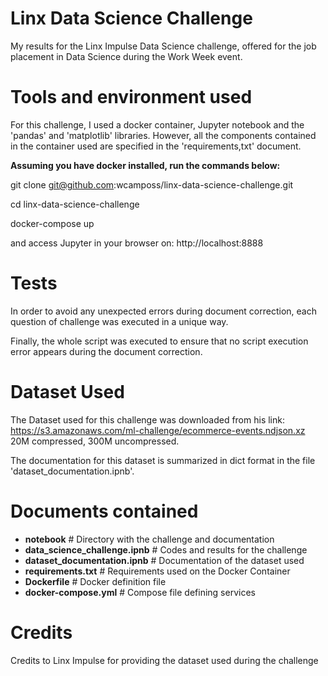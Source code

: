 # Linx Data Science Challenge

My results for the Linx Impulse Data Science challenge, offered for the job placement in Data Science during the Work Week event.

# Tools and environment used

For this challenge, I used a docker container, Jupyter notebook and the 'pandas' and 'matplotlib' libraries. However, all the components contained in the container used are specified in the 'requirements,txt' document.

**Assuming you have docker installed, run the commands below:**

git clone  git@github.com:wcamposs/linx-data-science-challenge.git

cd linx-data-science-challenge

docker-compose up

and access Jupyter in your browser on: http://localhost:8888


# Tests

In order to avoid any unexpected errors during document correction, each question of challenge was executed in a unique way.

Finally, the whole script was executed to ensure that no script execution error appears during the document correction.

# Dataset Used

The Dataset used for this challenge was downloaded from his link: https://s3.amazonaws.com/ml-challenge/ecommerce-events.ndjson.xz
20M compressed, 300M uncompressed.

The documentation for this dataset is summarized in dict format in the file 'dataset_documentation.ipnb'.

# Documents contained
* **notebook**                           # Directory with the challenge and documentation
 * **data_science_challenge.ipnb**      # Codes and results for the challenge
 * **dataset_documentation.ipnb**       # Documentation of the dataset used
* **requirements.txt**                   # Requirements used on the Docker Container
* **Dockerfile**                         # Docker definition file
* **docker-compose.yml**                 # Compose file defining services

# Credits

Credits to Linx Impulse for providing the dataset used during the challenge 
